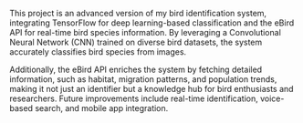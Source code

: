 This project is an advanced version of my bird identification system, integrating TensorFlow for deep learning-based classification and the eBird API for real-time bird species information. By leveraging a Convolutional Neural Network (CNN) trained on diverse bird datasets, the system accurately classifies bird species from images.

Additionally, the eBird API enriches the system by fetching detailed information, such as habitat, migration patterns, and population trends, making it not just an identifier but a knowledge hub for bird enthusiasts and researchers. Future improvements include real-time identification, voice-based search, and mobile app integration.
